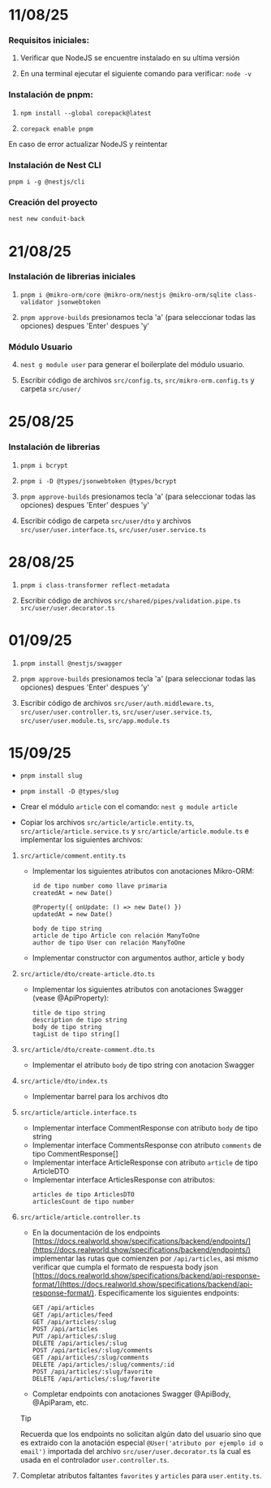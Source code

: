 # 11/08/25

### Requisitos iniciales:
1. Verificar que NodeJS se encuentre instalado en su ultima versión

2. En una terminal ejecutar el siguiente comando para verificar: `node -v`

### Instalación de pnpm:
1. `npm install --global corepack@latest`

2. `corepack enable pnpm`

En caso de error actualizar NodeJS y reintentar

### Instalación de Nest CLI
`pnpm i -g @nestjs/cli`

### Creación del proyecto
`nest new conduit-back`

# 21/08/25

### Instalación de librerias iniciales

1. `pnpm i @mikro-orm/core @mikro-orm/nestjs @mikro-orm/sqlite class-validator jsonwebtoken`

2. `pnpm approve-builds` presionamos tecla 'a' (para seleccionar todas las opciones) despues 'Enter' despues 'y'

### Módulo Usuario

4. `nest g module user` para generar el boilerplate del módulo usuario.

5. Escribir código de archivos `src/config.ts`, `src/mikro-orm.config.ts` y carpeta `src/user/`

# 25/08/25

### Instalación de librerias

1. `pnpm i bcrypt` 
2. `pnpm i -D @types/jsonwebtoken @types/bcrypt`
3. `pnpm approve-builds` presionamos tecla 'a' (para seleccionar todas las opciones) despues 'Enter' despues 'y'

4. Escribir código de carpeta `src/user/dto` y archivos `src/user/user.interface.ts`, `src/user/user.service.ts` 

# 28/08/25

1. `pnpm i class-transformer reflect-metadata`

2. Escribir código de archivos `src/shared/pipes/validation.pipe.ts` `src/user/user.decorator.ts`

# 01/09/25

1. `pnpm install @nestjs/swagger`

2. `pnpm approve-builds` presionamos tecla 'a' (para seleccionar todas las opciones) despues 'Enter' despues 'y'

3. Escribir código de archivos `src/user/auth.middleware.ts`,  `src/user/user.controller.ts`, `src/user/user.service.ts`, `src/user/user.module.ts`, `src/app.module.ts`

# 15/09/25

- `pnpm install slug`

- `pnpm install -D @types/slug`

- Crear el módulo `article` con el comando: `nest g module article`

- Copiar los archivos `src/article/article.entity.ts`, `src/article/article.service.ts` y `src/article/article.module.ts` e implementar los siguientes archivos:

1. `src/article/comment.entity.ts`
	- Implementar los siguientes atributos con anotaciones Mikro-ORM:
		```
		id de tipo number como llave primaria
		createdAt = new Date()

		@Property({ onUpdate: () => new Date() })
		updatedAt = new Date()

		body de tipo string
		article de tipo Article con relación ManyToOne
		author de tipo User con relación ManyToOne
		```
	- Implementar constructor con argumentos author, article y body

2. `src/article/dto/create-article.dto.ts`
	- Implementar los siguientes atributos con anotaciones Swagger (vease @ApiProperty):
		```
		title de tipo string
		description de tipo string
		body de tipo string
		tagList de tipo string[]
		```

3. `src/article/dto/create-comment.dto.ts`
	- Implementar el atributo `body` de tipo string con anotacion Swagger 

4. `src/article/dto/index.ts` 
	- Implementar barrel para los archivos dto

5. `src/article/article.interface.ts`
	- Implementar interface CommentResponse con atributo `body` de tipo string
	- Implementar interface CommentsResponse con atributo `comments` de tipo CommentResponse[]
	- Implementar interface ArticleResponse con atributo `article` de tipo ArticleDTO
	- Implementar interface ArticlesResponse con atributos:
		```
		articles de tipo ArticlesDTO
		articlesCount de tipo number
		```

6. `src/article/article.controller.ts`
	- En la documentación de los endpoints [https://docs.realworld.show/specifications/backend/endpoints/](https://docs.realworld.show/specifications/backend/endpoints/) implementar las rutas que comienzen por `/api/articles`, asi mismo verificar que cumpla el formato de respuesta body json [https://docs.realworld.show/specifications/backend/api-response-format/](https://docs.realworld.show/specifications/backend/api-response-format/). Especificamente los siguientes endpoints:

		```
		GET /api/articles
		GET /api/articles/feed
		GET /api/articles/:slug
		POST /api/articles
		PUT /api/articles/:slug
		DELETE /api/articles/:slug
		POST /api/articles/:slug/comments
		GET /api/articles/:slug/comments
		DELETE /api/articles/:slug/comments/:id
		POST /api/articles/:slug/favorite
		DELETE /api/articles/:slug/favorite
		```

	- Completar endpoints con anotaciones Swagger @ApiBody, @ApiParam, etc.

	> [!TIP]
	> Recuerda que los endpoints no solicitan algún dato del usuario sino que es extraido con la anotación especial `@User('atributo por ejemplo id o email')` importada del archivo `src/user/user.decorator.ts` la cual es usada en el controlador `user.controller.ts`.

7. Completar atributos faltantes `favorites` y `articles` para `user.entity.ts`.

